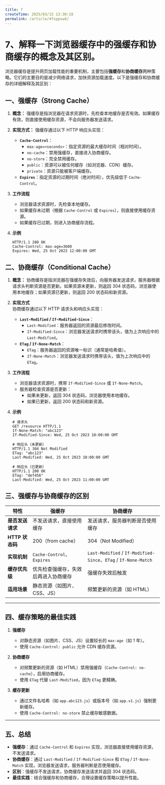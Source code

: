 ```yaml
---
title: 7
createTime: 2025/03/15 13:30:18
permalink: /article/4fxppxw4/
---
```

# 7、解释一下浏览器缓存中的强缓存和协商缓存的概念及其区别。

浏览器缓存是提升网页加载性能的重要机制，主要包括**强缓存**和**协商缓存**两种策略。它们的主要目的是减少网络请求，加快资源加载速度。以下是强缓存和协商缓存的详细解释及其区别：

## 一、强缓存（Strong Cache）

1. **概念：** 强缓存是指浏览器在请求资源时，先检查本地缓存是否有效。如果缓存有效，则直接使用缓存资源，不会向服务器发送请求。
2. **实现方式：**
   强缓存通过以下 HTTP 响应头实现：

   - **`Cache-Control`**：
     - `max-age=<seconds>`：指定资源的最大缓存时间（相对时间）。
     - `no-cache`：禁用强缓存，直接进入协商缓存。
     - `no-store`：完全禁用缓存。
     - `public`：资源可以被任何缓存（如浏览器、CDN）缓存。
     - `private`：资源只能被客户端缓存。
   - **`Expires`**：指定资源的过期时间（绝对时间），优先级低于 `Cache-Control`。

3. **工作流程**

   - 浏览器请求资源时，先检查本地缓存。
   - 如果缓存未过期（根据 `Cache-Control` 或 `Expires`），则直接使用缓存资源。
   - 如果缓存已过期，则进入协商缓存流程。

4. **示例**
   ```http
   HTTP/1.1 200 OK
   Cache-Control: max-age=3600
   Expires: Wed, 25 Oct 2023 12:00:00 GMT
   ```

## 二、协商缓存（Conditional Cache）

1. **概念：** 协商缓存是指浏览器在强缓存失效后，向服务器发送请求，服务器根据请求头判断资源是否更新。如果资源未更新，则返回 304 状态码，浏览器使用本地缓存；如果资源已更新，则返回 200 状态码和新资源。
2. **实现方式**  
   协商缓存通过以下 HTTP 请求头和响应头实现：

   - **`Last-Modified` / `If-Modified-Since`**：
     - `Last-Modified`：服务器返回的资源最后修改时间。
     - `If-Modified-Since`：浏览器发送请求时携带该头，值为上次响应中的 `Last-Modified`。
   - **`ETag` / `If-None-Match`**：
     - `ETag`：服务器返回的资源唯一标识（通常是哈希值）。
     - `If-None-Match`：浏览器发送请求时携带该头，值为上次响应中的 `ETag`。

3. **工作流程**

   - 浏览器请求资源时，携带 `If-Modified-Since` 或 `If-None-Match`。
   - 服务器检查资源是否更新：
     - 如果未更新，返回 304 状态码，浏览器使用本地缓存。
     - 如果已更新，返回 200 状态码和新资源。

4. **示例**

   ```http
   # 请求头
   GET /resource HTTP/1.1
   If-None-Match: "abc123"
   If-Modified-Since: Wed, 25 Oct 2023 10:00:00 GMT

   # 响应头（未更新）
   HTTP/1.1 304 Not Modified
   ETag: "abc123"
   Last-Modified: Wed, 25 Oct 2023 10:00:00 GMT

   # 响应头（已更新）
   HTTP/1.1 200 OK
   ETag: "def456"
   Last-Modified: Wed, 25 Oct 2023 11:00:00 GMT
   ```

## 三、强缓存与协商缓存的区别

| **特性**         | **强缓存**                           | **协商缓存**                                                    |
| ---------------- | ------------------------------------ | --------------------------------------------------------------- |
| **是否发送请求** | 不发送请求，直接使用缓存             | 发送请求，服务器判断是否使用缓存                                |
| **HTTP 状态码**  | 200（from cache）                    | 304（Not Modified）                                             |
| **实现机制**     | `Cache-Control`、`Expires`           | `Last-Modified` / `If-Modified-Since`、`ETag` / `If-None-Match` |
| **缓存优先级**   | 优先检查强缓存，失效后再进入协商缓存 | 强缓存失效后触发                                                |
| **适用场景**     | 静态资源（如图片、CSS、JS）          | 频繁更新的资源（如 HTML）                                       |

---

## 四、缓存策略的最佳实践

1. **强缓存**

   - 对静态资源（如图片、CSS、JS）设置较长的 `max-age`（如 1 年）。
   - 使用 `Cache-Control: public` 允许 CDN 缓存资源。

2. **协商缓存**

   - 对频繁更新的资源（如 HTML）禁用强缓存（`Cache-Control: no-cache`），启用协商缓存。
   - 使用 `ETag` 代替 `Last-Modified`，因为 `ETag` 更精确。

3. **缓存更新**
   - 通过文件名哈希（如 `app.abc123.js`）或版本号（如 `app.v1.js`）强制更新缓存。
   - 使用 `Cache-Control: no-store` 禁止缓存敏感数据。

---

## 五、总结

- **强缓存**：通过 `Cache-Control` 和 `Expires` 实现，浏览器直接使用缓存资源，不发送请求。
- **协商缓存**：通过 `Last-Modified` / `If-Modified-Since` 和 `ETag` / `If-None-Match` 实现，浏览器发送请求，服务器判断是否使用缓存。
- **区别**：强缓存不发送请求，协商缓存发送请求并返回 304 状态码。
- **最佳实践**：结合强缓存和协商缓存，合理设置缓存策略以提升性能。
